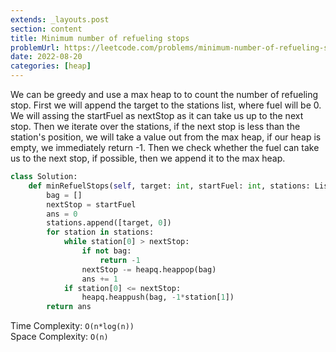 ```yaml
---
extends: _layouts.post
section: content
title: Minimum number of refueling stops
problemUrl: https://leetcode.com/problems/minimum-number-of-refueling-stops/
date: 2022-08-20
categories: [heap]
---
```


We can be greedy and use a max heap to to count the number of refueling stop. First we will append the target to the stations list, where fuel will be 0. We will assing the startFuel as nextStop as it can take us up to the next stop. Then we iterate over the stations, if the next stop is less than the station's position, we will take a value out from the max heap, if our heap is empty, we immediately return -1. Then we check whether the fuel can take us to the next stop, if possible, then we append it to the max heap.

```python
class Solution:
    def minRefuelStops(self, target: int, startFuel: int, stations: List[List[int]]) -> int:
        bag = []
        nextStop = startFuel
        ans = 0
        stations.append([target, 0])
        for station in stations:
            while station[0] > nextStop:
                if not bag:
                    return -1
                nextStop -= heapq.heappop(bag) 
                ans += 1
            if station[0] <= nextStop:
                heapq.heappush(bag, -1*station[1])
        return ans
```

Time Complexity: `O(n*log(n))` <br/>
Space Complexity: `O(n)`